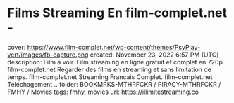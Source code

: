# Films Streaming En film-complet.net -

cover: https://www.film-complet.net/wp-content/themes/PsyPlay-vert/images/fb-capture.png
created: November 23, 2022 6:57 PM (UTC)
description: Film a voir. Film streaming en ligne gratuit et complet en 720p film-complet.net Regarder des films en streaming et sans limitation de temps. film-complet.net Streaming Francais Complet. film-complet.net Téléchagement ..
folder: BOOKMRKS-MTHRFCKR / PIRACY-MTHRFCKR / FMHY / Movies
tags: fmhy, movies
url: https://illimitestreaming.co